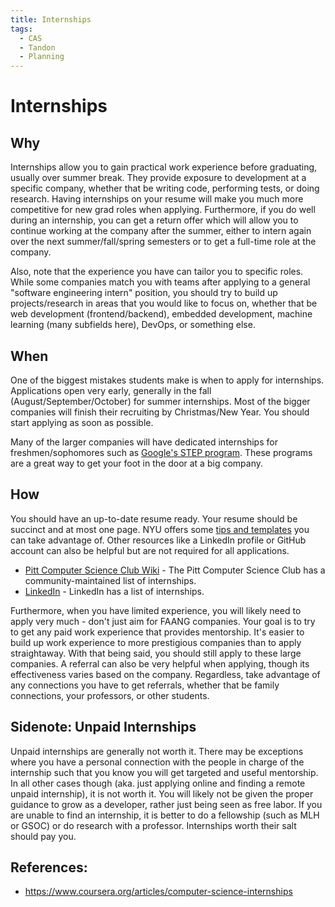 ```yaml
---
title: Internships
tags:
  - CAS
  - Tandon
  - Planning
---
```


# Internships

## Why

Internships allow you to gain practical work experience before graduating, usually over summer break. They provide exposure to development at a specific company, whether that be writing code, performing tests, or doing research. Having internships on your resume will make you much more competitive for new grad roles when applying. Furthermore, if you do well during an internship, you can get a return offer which will allow you to continue working at the company after the summer, either to intern again over the next summer/fall/spring semesters or to get a full-time role at the company.

Also, note that the experience you have can tailor you to specific roles. While some companies match you with teams after applying to a general "software engineering intern" position, you should try to build up projects/research in areas that you would like to focus on, whether that be web development (frontend/backend), embedded development, machine learning (many subfields here), DevOps, or something else.

## When

One of the biggest mistakes students make is when to apply for internships. Applications open very early, generally in the fall (August/September/October) for summer internships. Most of the bigger companies will finish their recruiting by Christmas/New Year. You should start applying as soon as possible.

Many of the larger companies will have dedicated internships for freshmen/sophomores such as [Google's STEP program](https://buildyourfuture.withgoogle.com/programs/step/). These programs are a great way to get your foot in the door at a big company.

## How

You should have an up-to-date resume ready. Your resume should be succinct and at most one page. NYU offers some [tips and templates](https://www.nyu.edu/students/student-information-and-resources/career-development-and-jobs/prepare-for-the-job-search/resumes-and-cover-letters.html) you can take advantage of. Other resources like a LinkedIn profile or GitHub account can also be helpful but are not required for all applications.

* [Pitt Computer Science Club Wiki](https://github.com/pittcsc/Summer2023-Internships) - The Pitt Computer Science Club has a community-maintained list of internships.
* [LinkedIn](https://www.linkedin.com/jobs/internships/) - LinkedIn has a list of internships.

Furthermore, when you have limited experience, you will likely need to apply very much - don't just aim for FAANG companies. Your goal is to try to get any paid work experience that provides mentorship. It's easier to build up work experience to more prestigious companies than to apply straightaway. With that being said, you should still apply to these large companies. A referral can also be very helpful when applying, though its effectiveness varies based on the company. Regardless, take advantage of any connections you have to get referrals, whether that be family connections, your professors, or other students. 

## Sidenote: Unpaid Internships

Unpaid internships are generally not worth it. There may be exceptions where you have a personal connection with the people in charge of the internship such that you know you will get targeted and useful mentorship. In all other cases though (aka. just applying online and finding a remote unpaid internship), it is not worth it. You will likely not be given the proper guidance to grow as a developer, rather just being seen as free labor. If you are unable to find an internship, it is better to do a fellowship (such as MLH or GSOC) or do research with a professor. Internships worth their salt should pay you.

## References:

- https://www.coursera.org/articles/computer-science-internships